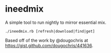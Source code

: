# ineedmix

A simple tool to run nightly to mirror essential mix.

```
./ineedmix.rb [refresh|download|find|get]
```

Based off of the work by @dougochris at https://gist.github.com/dougochris/441636.
